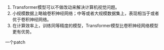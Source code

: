 1. Transformer模型可以不做改动来解决计算机视觉问题。
2. 小规模数据上略输卷积神经网络；中等或者大规模数据集上，表现相当于或者优于卷积神经网络。
3. 在计算效率上，训练同等精度的模型，Transformer模型比卷积神经网络模型更有优势。

一个patch